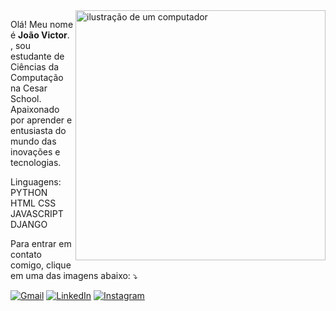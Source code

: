 <img src="https://raw.githubusercontent.com/MicaelliMedeiros/micaellimedeiros/master/image/computer-illustration.png" alt="ilustração de um computador" min-width="400px" max-width="400px" width="400px" align="right">

<p align="left"> 
  Olá! Meu nome é <strong>João Victor</strong>.<br>, sou estudante de Ciências da Computação na Cesar School. 
  Apaixonado por aprender e entusiasta do mundo das inovações e tecnologias.
</p>

<p align="left">
  Linguagens: 
    PYTHON
    HTML
    CSS
    JAVASCRIPT
    DJANGO
</p>

<p align="left">
  Para entrar em contato comigo, clique em uma das imagens abaixo: ⤵️
</p>

<p align="left">
  <a href="mailto:jvgcu@cesar.school">
    <img src="https://img.shields.io/badge/-Gmail-FF0000?style=flat-square&labelColor=FF0000&logo=gmail&logoColor=white&link=mailto:jvgcu@cesar.school" alt="Gmail"/></a>
  <a href="https://www.linkedin.com/in/joao-victor-uchoa/" title="LinkedIn" target="_blank">
  <img src="https://img.shields.io/badge/-LinkedIn-0e76a8?style=flat-square&logo=Linkedin&logoColor=white" alt="LinkedIn"/></a>
    <a href="https://www.instagram.com/joaovictorgcuchoa/" title="Instagram" target="_blank">
  <img src="https://img.shields.io/badge/-Instagram-DF0174?style=flat-square&labelColor=DF0174&logo=instagram&logoColor=white" alt="Instagram"/></a>

</p>
